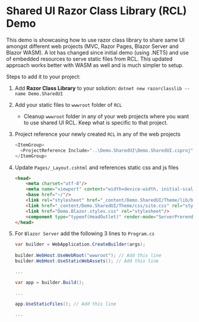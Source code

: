 # Shared UI Razor Class Library (RCL) Demo

This demo is showcasing how to use razor class library to share same UI amongst different web projects (MVC, Razor Pages, Blazor Server and Blazor WASM). A lot has changed since initial demo (using .NET5) and use of embedded resources to serve static files from RCL. This updated approach works better with WASM as well and is much simpler to setup. 

Steps to add it to your project:
1. Add **Razor Class Library** to your solution:
`dotnet new razorclasslib --name Demo.SharedUI`
2. Add your static files to `wwwroot` folder of `RCL`
    - Cleanup `wwwroot` folder in any of your web projects where you want to use shared UI RCL. Keep what is specific to that project.
   
3. Project reference your newly created `RCL` in any of the web projects
    ``` c#
    <ItemGroup>
      <ProjectReference Include="..\Demo.SharedUI\Demo.SharedUI.csproj" />
    </ItemGroup>
    ```
   
4. Update `Pages/_Layout.cshtml` and references static css and js files
    ``` html
    <head>
        <meta charset="utf-8"/>
        <meta name="viewport" content="width=device-width, initial-scale=1.0"/>
        <base href="~/"/>
        <link rel="stylesheet" href="_content/Demo.SharedUI/Theme/lib/bootstrap/dist/css/bootstrap.min.css"/> @* Add this line *@
        <link href="_content/Demo.SharedUI/Theme/css/site.css" rel="stylesheet" asp-append-version="true"/> @* Add this line *@
        <link href="Demo.Blazor.styles.css" rel="stylesheet"/>
        <component type="typeof(HeadOutlet)" render-mode="ServerPrerendered"/>
    </head>
   ```
   
5. For `Blazor Server` add the following 3 lines to `Program.cs` 
   ``` c#
   var builder = WebApplication.CreateBuilder(args);
    
   builder.WebHost.UseWebRoot("wwwroot"); // Add this line
   builder.WebHost.UseStaticWebAssets(); // Add this line
   
   ...
   
   var app = builder.Build();
   
   ...
   
   app.UseStaticFiles(); // Add this line
   
   ...
   ```